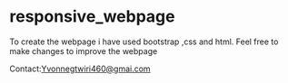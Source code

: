 # responsive_webpage
To create the webpage i have used bootstrap ,css and html.
Feel free to make changes to improve the webpage


Contact:Yvonnegtwiri460@gmai.com
